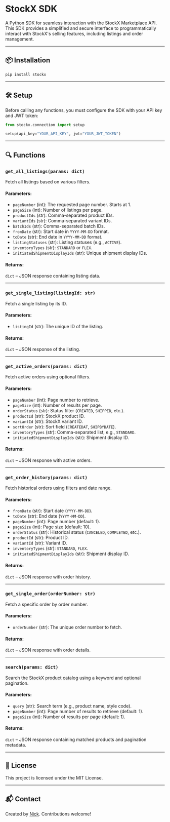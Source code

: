 # StockX SDK

A Python SDK for seamless interaction with the StockX Marketplace API. This SDK provides a simplified and secure interface to programmatically interact with StockX's selling features, including listings and order management.

---

## 📦 Installation

```
pip install stockx
```

---

## 🛠 Setup

Before calling any functions, you must configure the SDK with your API key and JWT token:

```python
from stockx.connection import setup

setup(api_key="YOUR_API_KEY", jwt="YOUR_JWT_TOKEN")
```

---

## 🔍 Functions

### `get_all_listings(params: dict)`

Fetch all listings based on various filters.

#### Parameters:
- `pageNumber` (int): The requested page number. Starts at 1.
- `pageSize` (int): Number of listings per page.
- `productIds` (str): Comma-separated product IDs.
- `variantIds` (str): Comma-separated variant IDs.
- `batchIds` (str): Comma-separated batch IDs.
- `fromDate` (str): Start date in `YYYY-MM-DD` format.
- `toDate` (str): End date in `YYYY-MM-DD` format.
- `listingStatuses` (str): Listing statuses (e.g., `ACTIVE`).
- `inventoryTypes` (str): `STANDARD` or `FLEX`.
- `initiatedShipmentDisplayIds` (str): Unique shipment display IDs.

#### Returns:
`dict` – JSON response containing listing data.

---

### `get_single_listing(listingId: str)`

Fetch a single listing by its ID.

#### Parameters:
- `listingId` (str): The unique ID of the listing.

#### Returns:
`dict` – JSON response of the listing.

---

### `get_active_orders(params: dict)`

Fetch active orders using optional filters.

#### Parameters:
- `pageNumber` (int): Page number to retrieve.
- `pageSize` (int): Number of results per page.
- `orderStatus` (str): Status filter (`CREATED`, `SHIPPED`, etc.).
- `productId` (str): StockX product ID.
- `variantId` (str): StockX variant ID.
- `sortOrder` (str): Sort field (`CREATEDAT`, `SHIPBYDATE`).
- `inventoryTypes` (str): Comma-separated list, e.g., `STANDARD`.
- `initiatedShipmentDisplayIds` (str): Shipment display ID.

#### Returns:
`dict` – JSON response with active orders.

---

### `get_order_history(params: dict)`

Fetch historical orders using filters and date range.

#### Parameters:
- `fromDate` (str): Start date (`YYYY-MM-DD`).
- `toDate` (str): End date (`YYYY-MM-DD`).
- `pageNumber` (int): Page number (default: 1).
- `pageSize` (int): Page size (default: 10).
- `orderStatus` (str): Historical status (`CANCELED`, `COMPLETED`, etc.).
- `productId` (str): Product ID.
- `variantId` (str): Variant ID.
- `inventoryTypes` (str): `STANDARD`, `FLEX`.
- `initiatedShipmentDisplayIds` (str): Shipment display ID.

#### Returns:
`dict` – JSON response with order history.

---

### `get_single_order(orderNumber: str)`

Fetch a specific order by order number.

#### Parameters:
- `orderNumber` (str): The unique order number to fetch.

#### Returns:
`dict` – JSON response with order details.

---

### `search(params: dict)`

Search the StockX product catalog using a keyword and optional pagination.

#### Parameters:
- `query` (str): Search term (e.g., product name, style code).
- `pageNumber` (int): Page number of results to retrieve (default: 1).
- `pageSize` (int): Number of results per page (default: 1).

#### Returns:
`dict` – JSON response containing matched products and pagination metadata.

---

## 📄 License

This project is licensed under the MIT License.

---

## 📬 Contact

Created by [Nick](mailto:njames.programming@gmail.com). Contributions welcome!
